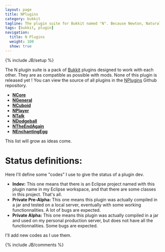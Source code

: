 ```yaml
---
layout: page
title: NPlugins
category: bukkit
tagline: The plugin suite for Bukkit named "N". Because Newton, Natural Numbers, Nitrogen, North, N scale, New !
tags: [bukkit, plugin]
navigation:
  title: N Plugins
  weight: 100
  show: true
---
```

{% include JB/setup %}

The N plugin suite is a pack of [Bukkit][] plugins designed to work with each other. They are as compatible as possible with mods. None of this plugin is released yet !
You can view the source of all plugins in the [NPlugins][] Github repository.

* **[NCore][]**
* **[NGeneral][]**
* **[NCuboid][]**
* **[NPlayer][]**
* **[NTalk][]**
* **[NDodgeball][]**
* **[NTheEndAgain][]**
* **[NEnchantingEgg][]**

This list will grow as ideas come.

Status definitions:
===================
Here I'll define some "codes" I use to give the status of a plugin dev.
+ **Indev:** This one means that there is an Eclipse project named with this plugin name in my Eclipse workspace, and that there are some classes in this project. That's all.
+ **Private Pre-Alpha:** This one means this plugin was actually compiled in a jar and tested on a local server, eventually with some working functionnalities. A lot of bugs are expected.
+ **Private Alpha:** This one means this plugin was actually compiled in a jar and used on my personal production server, but does not have all the functionnalities. Some bugs are expected.

I'll add new codes as I use them.


{% include JB/comments %}

<!--- Under this lines are links defined --->
[Bukkit]: http://bukkit.org "Bukkit Forums"

[NPlugins]: https://github.com/Ribesg/NPlugins "NPlugins Github repository"

[NCore]: /bukkit/NCore.html "NCore dedicated page"
[NGeneral]: /bukkit/NGeneral.html "NGeneral dedicated page"
[NCuboid]: /bukkit/NCuboid.html "NCuboid dedicated page"
[NPlayer]: /bukkit/NPlayer.html "NPlayer dedicated page"
[NDodgeball]: /bukkit/NDodgeball.html "NDodgeball dedicated page"
[NTheEndAgain]: /bukkit/NTheEndAgain.html "NTheEndAgain dedicated page"
[NEnchantingEgg]: /bukkit/NEnchantingEgg.html "NEnchantingEgg dedicated page"
[NTalk]: /bukkit/NTalk.html "NTalk dedicated page"

[TheEndAgain]: http://dev.bukkit.org/server-mods/n3w_theendagain/ "TheEndAgain on BukkitDev"
[MagicEgg]: http://dev.bukkit.org/server-mods/magicegg/ "MagicEgg on BukkitDev"